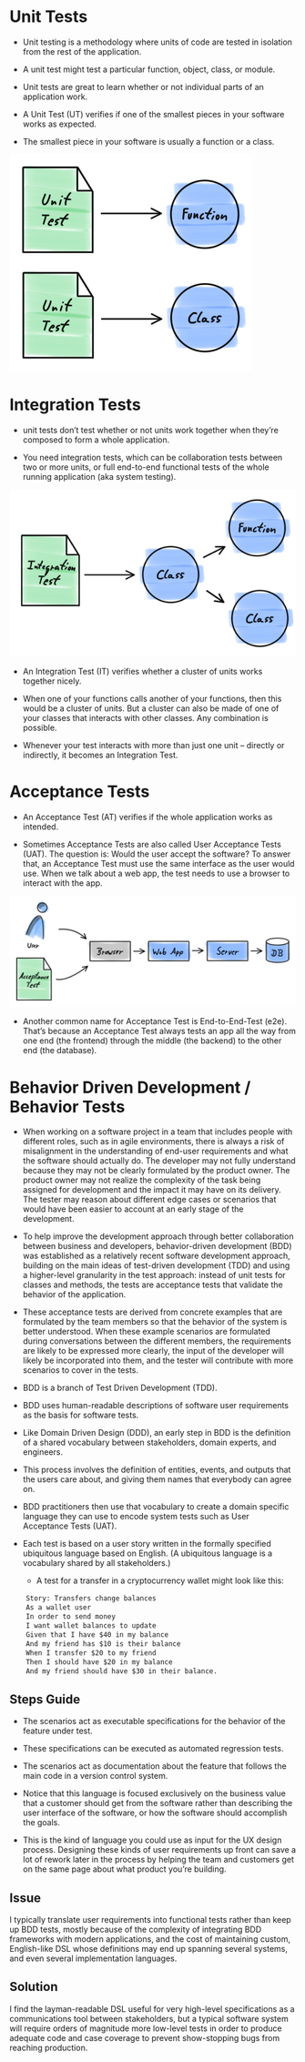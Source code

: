 # Unit Tests
	
* Unit testing is a methodology where units of code are tested in isolation from the rest of the application. 
	
* A unit test might test a particular function, object, class, or module. 

* Unit tests are great to learn whether or not individual parts of an application work.

* A Unit Test (UT) verifies if one of the smallest pieces in your software works as expected.

* The smallest piece in your software is usually a function or a class.

![Alt text](./images/unit-test.png?raw=true "Unit Tests")


# Integration Tests
	
* unit tests don’t test whether or not units work together when they’re composed to form a whole application. 

* You need integration tests, which can be collaboration tests between two or more units, or full end-to-end functional tests of the whole running application (aka system testing). 

![Alt text](./images/integration-test.png?raw=true "Integration Tests")

* An Integration Test (IT) verifies whether a cluster of units works together nicely.

* When one of your functions calls another of your functions, then this would be a cluster of units. But a cluster can also be made of one of your classes that interacts with other classes. Any combination is possible.

* Whenever your test interacts with more than just one unit – directly or indirectly, it becomes an Integration Test.

# Acceptance Tests
* An Acceptance Test (AT) verifies if the whole application works as intended.

* Sometimes Acceptance Tests are also called User Acceptance Tests (UAT). The question is: Would the user accept the software? To answer that, an Acceptance Test must use the same interface as the user would use. When we talk about a web app, the test needs to use a browser to interact with the app.

![Alt text](./images/acceptance-test.png?raw=true "Acceptance Tests")

* Another common name for Acceptance Test is End-to-End-Test (e2e). That’s because an Acceptance Test always tests an app all the way from one end (the frontend) through the middle (the backend) to the other end (the database).


# Behavior Driven Development / Behavior Tests

* When working on a software project in a team that includes people with different roles, such as in agile environments, there is always a risk of misalignment in the understanding of end-user requirements and what the software should actually do. The developer may not fully understand because they may not be clearly formulated by the product owner. The product owner may not realize the complexity of the task being assigned for development and the impact it may have on its delivery. The tester may reason about different edge cases or scenarios that would have been easier to account at an early stage of the development.

* To help improve the development approach through better collaboration between business and developers, behavior-driven development (BDD) was established as a relatively recent software development approach, building on the main ideas of test-driven development (TDD) and using a higher-level granularity in the test approach: instead of unit tests for classes and methods, the tests are acceptance tests that validate the behavior of the application. 

* These acceptance tests are derived from concrete examples that are formulated by the team members so that the behavior of the system is better understood. When these example scenarios are formulated during conversations between the different members, the requirements are likely to be expressed more clearly, the input of the developer will likely be incorporated into them, and the tester will contribute with more scenarios to cover in the tests.

* BDD is a branch of Test Driven Development (TDD). 

* BDD uses human-readable descriptions of software user requirements as the basis for software tests.

* Like Domain Driven Design (DDD), an early step in BDD is the definition of a shared vocabulary between stakeholders, domain experts, and engineers. 

* This process involves the definition of entities, events, and outputs that the users care about, and giving them names that everybody can agree on.

* BDD practitioners then use that vocabulary to create a domain specific language they can use to encode system tests such as User Acceptance Tests (UAT).

* Each test is based on a user story written in the formally specified ubiquitous language based on English. (A ubiquitous language is a vocabulary shared by all stakeholders.)

	* A test for a transfer in a cryptocurrency wallet might look like this:

```
	Story: Transfers change balances
	As a wallet user
	In order to send money
	I want wallet balances to update
	Given that I have $40 in my balance
	And my friend has $10 is their balance
	When I transfer $20 to my friend
	Then I should have $20 in my balance
	And my friend should have $30 in their balance.
```
## Steps Guide
* The scenarios act as executable specifications for the behavior of the feature under test.
* These specifications can be executed as automated regression tests.
* The scenarios act as documentation about the feature that follows the main code in a version control system.

* Notice that this language is focused exclusively on the business value that a customer should get from the software rather than describing the user interface of the software, or how the software should accomplish the goals. 

* This is the kind of language you could use as input for the UX design process. Designing these kinds of user requirements up front can save a lot of rework later in the process by helping the team and customers get on the same page about what product you’re building.

## Issue
I typically translate user requirements into functional tests rather than keep up BDD tests, mostly because of the complexity of integrating BDD frameworks with modern applications, and the cost of maintaining custom, English-like DSL whose definitions may end up spanning several systems, and even several implementation languages.

## Solution
I find the layman-readable DSL useful for very high-level specifications as a communications tool between stakeholders, but a typical software system will require orders of magnitude more low-level tests in order to produce adequate code and case coverage to prevent show-stopping bugs from reaching production.



